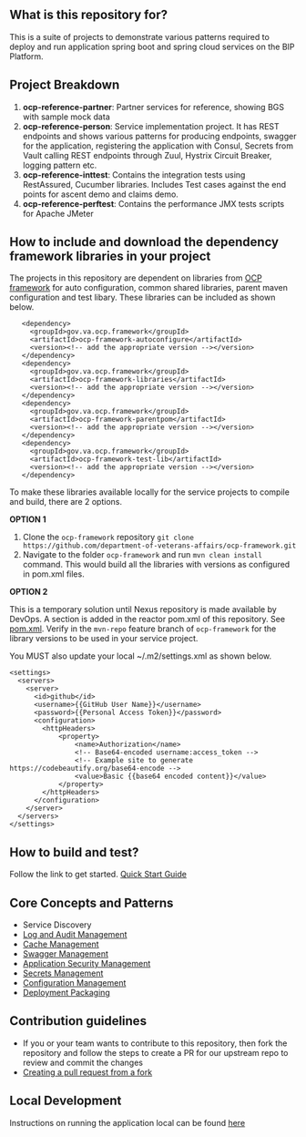 ## What is this repository for? ##

This is a suite of projects to demonstrate various patterns required to deploy and run application spring boot and spring cloud services on the BIP Platform.  

## Project Breakdown ##

1. **ocp-reference-partner**: Partner services for reference, showing BGS with sample mock data
1. **ocp-reference-person**: Service implementation project.  It has REST endpoints and shows various patterns for producing endpoints, swagger for the application, registering the application with Consul, Secrets from Vault calling REST endpoints through Zuul, Hystrix Circuit Breaker, logging pattern etc.
1. **ocp-reference-inttest**: Contains the integration tests using RestAssured, Cucumber libraries. Includes Test cases against the end points for ascent demo and claims demo. 
1. **ocp-reference-perftest**: Contains the performance JMX tests scripts for Apache JMeter

## How to include and download the dependency framework libraries in your project ##

The projects in this repository are dependent on libraries from [OCP framework](https://github.com/department-of-veterans-affairs/ocp-framework) for  auto configuration, common shared libraries, parent maven configuration and test libary. These libraries can be included as shown below.

       <dependency>
         <groupId>gov.va.ocp.framework</groupId>
         <artifactId>ocp-framework-autoconfigure</artifactId>
         <version><!-- add the appropriate version --></version>
       </dependency>
       <dependency>
         <groupId>gov.va.ocp.framework</groupId>
         <artifactId>ocp-framework-libraries</artifactId>
         <version><!-- add the appropriate version --></version>
       </dependency>
       <dependency>
         <groupId>gov.va.ocp.framework</groupId>
         <artifactId>ocp-framework-parentpom</artifactId>
         <version><!-- add the appropriate version --></version>
       </dependency>
       <dependency>
         <groupId>gov.va.ocp.framework</groupId>
         <artifactId>ocp-framework-test-lib</artifactId>
         <version><!-- add the appropriate version --></version>
       </dependency>

To make these libraries available locally for the service projects to compile and build, there are 2 options.

**OPTION 1**

1. Clone the `ocp-framework` repository `git clone https://github.com/department-of-veterans-affairs/ocp-framework.git`
1. Navigate to the folder `ocp-framework` and run `mvn clean install` command. This would build all the libraries with versions as configured in pom.xml files.

**OPTION 2**

This is a temporary solution until Nexus repository is made available by DevOps. A <repositories> section is added in the reactor pom.xml of this repository. See [pom.xml](https://github.com/department-of-veterans-affairs/ocp-reference-spring-boot/blob/master/pom.xml). Verify in the `mvn-repo` feature branch of `ocp-framework` for the library versions to be used in your service project.

You MUST also update your local ~/.m2/settings.xml as shown below.

	<settings>
	  <servers>
	    <server>
	      <id>github</id>
	      <username>{{GitHub User Name}}</username>
	      <password>{{Personal Access Token}}</password>
	      <configuration>
        	<httpHeaders>
	          	<property>
	            	<name>Authorization</name>
	            	<!-- Base64-encoded username:access_token -->
	            	<!-- Example site to generate https://codebeautify.org/base64-encode -->
	            	<value>Basic {{base64 encoded content}}</value>
	          	</property>
        	</httpHeaders>
          </configuration>
	    </server>
	  </servers>
	</settings>

## How to build and test? ##

Follow the link to get started. [Quick Start Guide](docs/quick-start-guide.md)

## Core Concepts and Patterns
* Service Discovery
* [Log and Audit Management](docs/log-audit-management.md)
* [Cache Management](docs/cache-management.md)
* [Swagger Management](docs/swagger-management.md)
* [Application Security Management](docs/application-security-management.md)
* [Secrets Management](docs/secrets.md)
* [Configuration Management](docs/config-management.md)
* [Deployment Packaging](docs/deployment-package.md)

## Contribution guidelines ## 
* If you or your team wants to contribute to this repository, then fork the repository and follow the steps to create a PR for our upstream repo to review and commit the changes
* [Creating a pull request from a fork](https://help.github.com/articles/creating-a-pull-request-from-a-fork/)

## Local Development
Instructions on running the application local can be found [here](local-dev)
	
